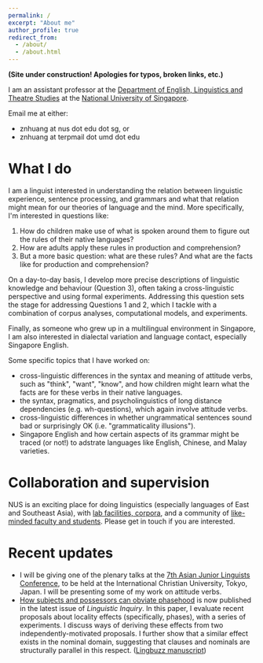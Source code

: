 ```yaml
---
permalink: /
excerpt: "About me"
author_profile: true
redirect_from: 
  - /about/
  - /about.html
---
```


**(Site under construction! Apologies for typos, broken links, etc.)**

I am an assistant professor at the [Department of English, Linguistics and Theatre Studies](https://fass.nus.edu.sg/elts/) at the [National University of Singapore](https://www.nus.edu.sg/).

Email me at either:
+ znhuang at nus dot edu dot sg, or
+ znhuang at terpmail dot umd dot edu

What I do
======
I am a linguist interested in understanding the relation between linguistic experience, sentence processing, and grammars and what that relation might mean for our theories of language and the mind. More specifically, I'm interested in questions like:
1. How do children make use of what is spoken around them to figure out the rules of their native languages? 
1. How are adults apply these rules in production and comprehension?
1. But a more basic question: what are these rules? And what are the facts like for production and comprehension?
 
On a day-to-day basis, I develop more precise descriptions of linguistic knowledge and behaviour (Question 3), often taking a cross-linguistic perspective and using formal experiments. Addressing this question sets the stage for addressing Questions 1 and 2, which I tackle with a combination of corpus analyses, computational models, and experiments.

Finally, as someone who grew up in a multilingual environment in Singapore, I am also interested in dialectal variation and language contact, especially Singapore English.

Some specific topics that I have worked on:
+ cross-linguistic differences in the syntax and meaning of attitude verbs, such as "think", "want", "know", and how children might learn what the facts are for these verbs in their native languages.
+ the syntax, pragmatics, and psycholinguistics of long distance dependencies (e.g. wh-questions), which again involve attitude verbs.
+ cross-linguistic differences in whether ungrammatical sentences sound bad or surprisingly OK (i.e. "grammaticality illusions").
+ Singapore English and how certain aspects of its grammar might be traced (or not!) to adstrate languages like English, Chinese, and Malay varieties.

Collaboration and supervision
======
NUS is an exciting place for doing linguistics (especially languages of East and Southeast Asia), with [lab facilities, corpora](https://z-n-huang.github.io/nus-resources/), and a community of [like-minded faculty and students](https://fass.nus.edu.sg/elts/). Please get in touch if you are interested.

Recent updates
======
+ I will be giving one of the plenary talks at the [7th Asian Junior Linguists Conference](https://sites.google.com/view/ajl7/home), to be held at the International Christian University, Tokyo, Japan. I will be presenting some of my work on attitude verbs.
+ [How subjects and possessors can obviate phasehood](https://doi.org/10.1162/ling_a_00414) is now published in the latest issue of *Linguistic Inquiry*. In this paper, I evaluate recent proposals about locality effects (specifically, phases), with a series of experiments. I discuss ways of deriving these effects from two independently-motivated proposals. I further show that a similar effect exists in the nominal domain, suggesting that clauses and nominals are structurally parallel in this respect. ([Lingbuzz manuscript](https://ling.auf.net/lingbuzz/005834))
